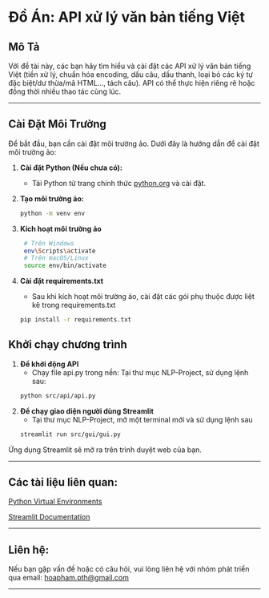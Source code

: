  # Đồ Án: API xử lý văn bản tiếng Việt

## Mô Tả

Với đề tài này, các bạn hãy tìm hiểu và cài đặt các API xử lý văn bản tiếng Việt (tiền xử lý, chuẩn hóa encoding, dấu câu, dấu thanh, loại bỏ các ký tự đặc biệt/dư thừa/mã HTML..., tách câu). API có thể thực hiện riêng rẽ hoặc đồng thời nhiều thao tác cùng lúc.

---

## Cài Đặt Môi Trường

Để bắt đầu, bạn cần cài đặt môi trường ảo. Dưới đây là hướng dẫn để cài đặt môi trường ảo:

1. **Cài đặt Python (Nếu chưa có):**
   - Tải Python từ trang chính thức [python.org](https://www.python.org/downloads/) và cài đặt.

2. **Tạo môi trường ảo:**
   ```bash
   python -m venv env
3. **Kích hoạt môi trường ảo**
   ```bash
    # Trên Windows
    env\Scripts\activate
    # Trên macOS/Linux
    source env/bin/activate
4. **Cài đặt requirements.txt**
    - Sau khi kích hoạt môi trường ảo, cài đặt các gói phụ thuộc được liệt kê trong requirements.txt
    ```bash
    pip install -r requirements.txt
## Khởi chạy chương trình
1. **Để khởi động API**
    - Chạy file api.py trong nền: Tại thư mục NLP-Project, sử dụng lệnh sau:
    ```bash
    python src/api/api.py
2. **Để chạy giao diện người dùng Streamlit**
    - Tại thư mục NLP-Project, mở một terminal mới và sử dụng lệnh sau
    ```bash
    streamlit run src/gui/gui.py
Ứng dụng Streamlit sẽ mở ra trên trình duyệt web của bạn.

---

## Các tài liệu liên quan:
[Python Virtual Environments](https://docs.python.org/3/library/venv.html)

[Streamlit Documentation](https://docs.streamlit.io/)

---
## Liên hệ:
Nếu bạn gặp vấn đề hoặc có câu hỏi, vui lòng liên hệ với nhóm phát triển qua email: [hoapham.pth@gmail.com](hoapham.pth@gmail.com)

---
